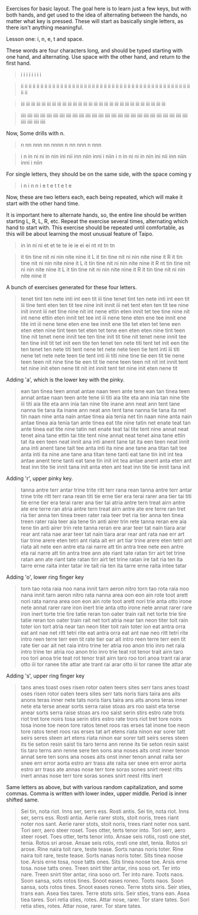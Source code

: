 Exercises for basic layout. The goal here is to learn just a few keys, but with
both hands, and get used to the idea of alternating between the hands, no matter
what key is pressed. These will start as basically single letters, as there
isn't anything meaningful.

Lesson one: i, n, e, t and space.

These words are four characters long, and should be typed starting with one
hand, and alternating.  Use space with the other hand, and return to the first
hand.

> i i i i i i i i

> ii ii ii ii ii ii ii ii ii
  ii ii ii ii ii ii ii ii ii
  ii ii ii ii ii ii ii ii ii
  ii ii ii ii ii ii ii ii ii
  ii ii ii ii ii ii ii ii ii

> iii iii iii iii iii iii iii
  iii iii iii iii iii iii iii
  iii iii iii iii iii iii iii
  iii iii iii iii iii iii iii
  
> iiii iiii iiii iiii iiii
  iiii iiii iiii iiii iiii
  iiii iiii iiii iiii iiii
  iiii iiii iiii iiii iiii
  iiii iiii iiii iiii iiii
  iiii iiii iiii iiii iiii
  
Now, Some drills with n.

> n nn nnn nn nnnn n nn nnn n nnn
  
> i n in ni ni in nin ini nii inn niin inni i niin
  i n in ni ni in nin ini nii inn niin inni i niin

For single letters, they should be on the same side, with the space coming
y

> i n i n n i e t e t t e t e

Now, these are two letters each, each being repeated, which will make it start
with the other hand time.

It is important here to alternate hands, so, the entire line should be written
starting L, R, L, R, etc.  Repeat the exercise several times, alternating which
hand to start with.  This exercise should be repeated until comfortable, as this
will be about learning the most unusual feature of Taipo.

> in in ni ni et et te te ie ie ei ei nt nt tn tn

> it tin tine nit ni nin nite nine it
L it tin tine nit ni nin nite nine it
R it tin tine nit ni nin nite nine it
L it tin tine nit ni nin nite nine it
R nt tin tine nit ni nin nite nine it
L it tin tine nit ni nin nite nine it
R it tin tine nit ni nin nite nine it

A bunch of exercises generated for these four letters.

> tenet tint ten nete inti int een tit iii tine
  tenet tint ten nete inti int een tit iii tine
> tent eten ten tit tee nine init innit iii net
  tent eten ten tit tee nine init innnt iii net
> tine nine nit int nene ettin eten innit tet tee
  tine nine nit int nene ettin eten innit tet tee
> int iii nene tene eten ene tee innit ene tite
  int iii nene tene eten ene tee innit ene tite
> tet eten tet tene een eten eten nine tint teen
  tet eten tet tene een eten eten nine tint teen
> tine nit tenet nene innit tee ten tine init tit
  tine nit tenet nene innit tee ten tine init tit
> tet init een tite ten tenet ten nete titi tent
  tet init een tite ten tenet ten nete titi tent
> nene tet nete nete teen tie tent inti iii titi
  nene tet nete nete teen tie tent inti iii titi
> nine tine tie een tit tie nene teen teen nit
  nine tine tie een tit tie nene teen teen nit
> nit int innit tent tet nine init eten nene tit
  nit int innit tent tet nine init eten nene tit

Adding 'a', which is the lower key with the pinky.

> ean tan tinea teen annat antae naan teen ante tene
  ean tan tinea teen annat antae naan teen ante tene
> iii titi aia tite eta ann inia tan nine tite
  iii titi aia tite eta ann inia tan nine tite
> inane ann neat ann tent tane nanna tie tana ita
  inane ann neat ann tent tane nanna tie tana ita
> net tin naan nine anta nain antae tinea aia tenia
  net tin naan nine anta nain antae tinea aia tenia
> tan ante tinea eat tite nine tatin net enate teat
  tan ante tinea eat tite nine tatin net enate teat
> tai tite tent nine annat neat tenet aina tane ettin
  tai tite tent nine annat neat tenet aina tane ettin
> tat ita een teen neat innit ana inti anent tane
  tat ita een teen neat innit ana inti anent tane
> tait tee anta inti ita nine ane tane ana titan
  tait tee anta inti ita nine ane tane ana titan
> tene tanti eat tane tin init int tea antae anent
  tene tanti eat tane tin init int tea antae anent
> anta eten ant teat inn tite tie innit tana init
  anta eten ant teat inn tite tie innit tana init

Adding 'r', upper pinky key.

> tanna antre terr antar trine trite ritt terr rana rean
  tanna antre terr antar trine trite ritt terr rana rean
> titi tie erne tier era terai rarer ana tier tai
  titi tie erne tier era terai rarer ana tier tai
> atria antre tern treat airn antre ate ere terre ran
  atria antre tern treat airn antre ate ere terre ran
> tret ria tier anna ten tinea treen rater raia teer
  tret ria tier anna ten tinea treen rater raia teer
> aia tene tin anti airer trin rete tanna reran ere
  aia tene tin anti airer trin rete tanna reran ere
> arar teer tat nain tiara arar rear ant rata nae
  arar teer tat nain tiara arar rear ant rata nae
> err art tiar trine arere eten tetri ant riata ait
  err art tiar trine arere eten tetri ant riata ait
> nete een antre eta rai narre att tin antra tree
  nete een antre eta rai narre att tin antra tree
> ann ate riant tate ratan tirr airt tet trine ratan
  ann ate riant tate ratan tirr airt tet trine ratan
> ire tait ria ten ita tarre erne raita inter tatar
  ire tait ria ten ita tarre erne raita intee tatar

Adding 'o', lower ring finger key

> torn tao rota raia noo nana innit tarn aeron nitro
  torn tao rota raia noo nana innit tarn aeron nitro
> rata nanna area oon eon ain rote toot arett nori
  rata nanna area oon eon ain rote toot arett nori
> trie anta otto irone nete annat rarer rare iron inert
  trie anta otto irone nete annat rarer rare iron inert
> torte trie tire tatie reran ton oater train rait net
  torte trie tire tatie reran ton oater train rait net
> tort atria near tan neon titer toit rain toter ion
  tort atria near tan neon titer toit rain toter ion
> eat antra orra eat ant nae net ritt tetri rite
  eat antra orra eat ant nae neo ritt tetri rite
> intro reen terre terr een tit rate tier oar ait
  intro reen terre terr een tit rate tier oar ait
> net raia intro trine ter atria roo anon trio inro
  net raia intro trine ter atria roo anon trio inro
> trie teat rot tenor trait airn taro roo tori anoa
  trie teat rot tenor trait airn taro roo tori anoa
> trant rai arar otto iii tor ranee tite attar ate
  trant rai arar otto iii tor ranee tite attar ate

Adding 's', upper ring finger key

> tans anes toast oses risen rotor oaten teers sites serr
  tans anes toast oses risen rotor oaten teers sites serr
> tats noris tiars taira ans aits anons teras inner nete
  tats noris tiars taira ans aits anons teras inner nete
> eta terse anear sorts serra raise stoas ars roo saist
  eta terse anear sorts serra raise stoas ars roo saist
> serin stirs estro rate trots riot tret tore noirs tosa
  serin stirs estro rate trors riot tret tore noirs tosa
> inone toe neon tore ratos tenet roos ras erses tat
  inone toe neon tore ratos tenet roos ras erses tat
> art etens riata ninon ear sorer tatt seirs seres steen
  art etens riata ninon ear sorer tatt seirs seres steen
> its tie seton resin saist tis taro terns ann renne
  its tie seton resin saist tis taro terns ann renne
> sere ten sons ana noses aits onst inner tenon annat
  sere ten sons ana noses aits onst inner tenon annat
> raita ser snee ern error aorta estro arr trass ate
  raita ser snee ern error aorta estro arr trass ate
> annas nose terr tore soras sones snirt reest ritts inert
  annas nose terr tore soras sones snirt reest ritts inert

Same letters as above, but with various random capitalization, and some commas.
Comma is written with lower index, upper middle.  Period is inner shifted same.

> Sei tin, nota riot. Inns ser, serrs ess. Rosti antis.
  Sei tin, nota riot. Inns ser, serrs ess. Rosti antia.
> Aerie rarer stots, stoit noris, trees riant noter nos sant.
  Aerie rarer stots, stoit noris, trees riant noter nos sant.
> Tori serr, aero steer roset. Toes otter, terts tenor into.
  Tori serr, aero steer roset. Toes otter, terts tenor into.
> Ansae seis rotis, rosti one stet, tenia. Rotos sri arose.
  Ansae seis rotis, rosti one stet, tenia. Rotos sri arose.
> Rine naira toit rare, teste tease. Sorts nanas noris toter.
  Rine naira toit rare, teste tease. Sorts nanas noris toter.
> Sits tinea noose toe. Arsis erne tosa, nose tatts ones.
  Sits tinea noose toe. Arsis erne tosa. nose tatts ones.
> Treen snirt titer antar, rins soso ort. Ter into nare.
  Treen snirt titer antar, rina soso ort. Ter into nare.
> Toots naos. Soon sansa, sots rotos tines. Snoot eases roneo.
  Toots naos. Soon sansa, sots rotos tines. Snoot eases roneo.
> Terre stots siris. Seir sties, trans ean. Asea ties tares.
  Terre stots siris. Seir sties, trans ean. Asea tiea tares.
> Sori retia sties, rotes. Attar nose, rarer. Tor stare tates.
  Sori retia sties, rotes. Attar nose, rarer. Tor stare tates.














